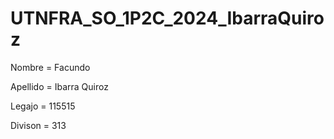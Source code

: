 # UTNFRA_SO_1P2C_2024_IbarraQuiroz

Nombre = Facundo 


Apellido = Ibarra Quiroz


Legajo = 115515


Divison = 313

